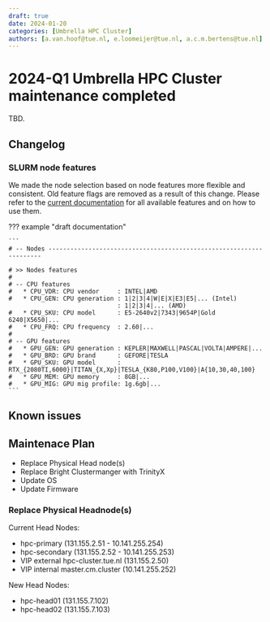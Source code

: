```yaml
---
draft: true
date: 2024-01-20
categories: [Umbrella HPC Cluster]
authors: [a.van.hoof@tue.nl, e.loomeijer@tue.nl, a.c.m.bertens@tue.nl]
---
```


# 2024-Q1 Umbrella HPC Cluster maintenance completed 

TBD.

<!-- more -->

## Changelog

### SLURM node features

We made the node selection based on node features more flexible and consistent. Old feature flags are removed as a result of this change.
Please refer to the [current documentation]() for all available features and on how to use them.

??? example "draft documentation"

    ```
    # -- Nodes --------------------------------------------------------------------
    
    # >> Nodes features
    #
    # -- CPU features
    #   * CPU_VDR: CPU vendor     : INTEL|AMD
    #   * CPU_GEN: CPU generation : 1|2|3|4|W|E|X|E3|E5|... (Intel)
                                  : 1|2|3|4|... (AMD)
    #   * CPU_SKU: CPU model      : E5-2640v2|7343|9654P|Gold 6240|X5650|...
    #   * CPU_FRQ: CPU frequency  : 2.60|...
    #
    # -- GPU features
    #   * GPU_GEN: GPU generation : KEPLER|MAXWELL|PASCAL|VOLTA|AMPERE|...
    #   * GPU_BRD: GPU brand      : GEFORE|TESLA
    #   * GPU_SKU: GPU model      : RTX_{2080TI,6000}|TITAN_{X,Xp}|TESLA_{K80,P100,V100}|A{10,30,40,100}
    #   * GPU_MEM: GPU memory     : 8GB|...
    #   * GPU_MIG: GPU mig profile: 1g.6gb|...
    ```

## Known issues

## Maintenace Plan

* Replace Physical Head node(s)
* Replace Bright Clustermanger with TrinityX
* Update OS
* Update Firmware

### Replace Physical Headnode(s)

Current Head Nodes:
- hpc-primary (131.155.2.51 - 10.141.255.254)
- hpc-secondary (131.155.2.52 - 10.141.255.253) 
- VIP external hpc-cluster.tue.nl (131.155.2.50) 
- VIP internal master.cm.cluster (10.141.255.252)

New Head Nodes: 
- hpc-head01 (131.155.7.102)
- hpc-head02 (131.155.7.103)
